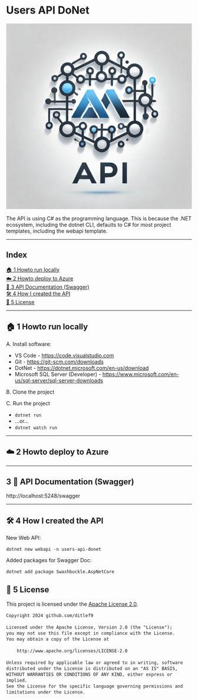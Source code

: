 # Users API DoNet


![Logo](docs/api-dotnet-logo.png)

The API is using C# as the programming language. This is because the .NET ecosystem, including the dotnet CLI, defaults to C# for most project templates, including the webapi template.



---

## Index

[🏠 1 Howto run locally](1-howto-run-locally)<br>
[☁️ 2 Howto deploy to Azure](2-howto-deploy-to-azure)<br>
[📖 3 API Documentation (Swagger)](3-API-Documentation-Swagger)<br>
[🛠️ 4 How I created the API](4-how-i-created-the-api)<br>
[📜 5 License](📜-5-license)<br>


---

## 🏠 1 Howto run locally

A. Install software:
* VS Code - https://code.visualstudio.com
* Git - https://git-scm.com/downloads
* DotNet - https://dotnet.microsoft.com/en-us/download
* Microsoft SQL Server (Developer) - https://www.microsoft.com/en-us/sql-server/sql-server-downloads

B. Clone the project

C. Run the project

* ```dotnet run```
* ...or...
* ```dotnet watch run```

---

## ☁️ 2 Howto deploy to Azure


---

## 3 📖 API Documentation (Swagger)


http://localhost:5248/swagger


---

## 🛠️ 4 How I created the API

New Web API:
```
dotnet new webapi -n users-api-donet
```

Added packages for Swagger Doc:
```
dotnet add package Swashbuckle.AspNetCore
```

## 📜 5 License

This project is licensed under the
[Apache License 2.0](https://www.apache.org/licenses/LICENSE-2.0).

```
Copyright 2024 github.com/ditlef9

Licensed under the Apache License, Version 2.0 (the "License");
you may not use this file except in compliance with the License.
You may obtain a copy of the License at

    http://www.apache.org/licenses/LICENSE-2.0

Unless required by applicable law or agreed to in writing, software
distributed under the License is distributed on an "AS IS" BASIS,
WITHOUT WARRANTIES OR CONDITIONS OF ANY KIND, either express or implied.
See the License for the specific language governing permissions and
limitations under the License.
```
